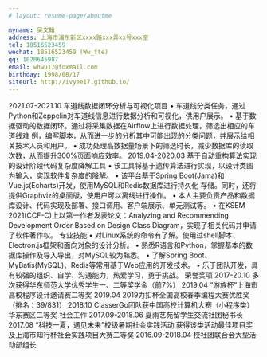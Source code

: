 ```yaml
---
# layout: resume-page/aboutme

myname: 吴文翰
address: 上海市浦东新区xxxx路xxx弄xx号xxx室
tel: 18516523459
wechat: 18516523459 (Ww_fte)
qq: 1020645987
email: whwu17@foxmail.com
birthday: 1998/08/17
siteurl: http://ivyee17.github.io/
---
```


2021.07-2021.10 车道线数据闭环分析与可视化项目
• 车道线分类任务，通过Python和Zeppelin对车道线信息进行数据分析和可视化，供用户展示。
• 基于数据驱动的数据闭环。通过将采集数据在Airflow上进行数据处理，筛选出相应的车道线难
例，编写脚本，从而进一步的分析其中可能出现的分类问题，并展示给相关技术人员和用户。
• 成功处理高数据量场景下的筛选时长，减少数据库的读取次数，从而提升300%页面响应效率。
2019.04-2020.03 基于自动重构算法实现的设计阶段代码复杂度降解工具
• 该工具将基于遗传算法进行实现，以设计类图为输入，实现软件复杂度的降解。
• 该平台基于Spring Boot(Jama)和Vue.js(Echarts)开发，使用MySQL和Redis数据库进行持久化
存储。同时，还将提供Graphviz的桌面版，使用户可以离线进行操作。
• 本人主要负责产品和数据库设计、代码实现及部署、接口调用、客户端展示、单元测试等。
• 在KSEM 2021(CCF-C)上以第一作者发表论文：Analyzing and Recommending Development
Order Based on Design Class Diagram，实现了相关代码并申请了软件著作权。
专业技能
• 对Linux系统的命令有了解。使用过shell脚本、Electron.js框架和面向对象的设计分析。
• 熟悉R语言和Python，掌握基本的数据库操作及导入导出，对MySQL较为熟悉。
• 了解Spring Boot、MyBatis(MySQL)、Redis等常用基于Web应用的开发技术。
• 乐于团队开发，具有较强的组织、自学、沟通能力，热爱学习，勇于挑战。
荣誉奖项
2017-20.10 多次获得华东师范大学优秀学生一、二等奖学金（前7%）
2019.04 “游族杯”上海市高校程序设计邀请赛二等奖
2019.04 2019力扣杯全国高校春季编程大赛优胜奖（排名：39/831）
2018.10 ClasserGo团队获中国高校计算机大赛（小程序类）华东赛区二等奖
社会工作
2017.09-2018.06 夏雨艺苑留学生交流社团秘书长
2017.08 “科技一夏，遇见未来”校级暑期社会实践活动
获得该类活动最佳项目奖及上海市知行杯社会实践项目大赛二等奖
2016.09-2018.04 校社团联合会大型活动部组长